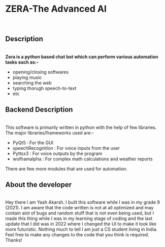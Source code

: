 <h1>ZERA-The Advanced AI</h1>
<br>
<h2>Description</h2>
<br>
<b>Zera is a python based chat bot which can perform various automation tasks such as:- </b>
<ul>
  <li>opening/closing softwares</li>
  <li>playing music</li>
  <li>searching the web</li>
  <li>typing thorugh speech-to-text</li>
  <li>etc</li>
</ul>
<h2>Backend Description</h2>
<br>
This software is primarily written in python with the help of few libraries.
The major libraries/frameworks used are:-
<ul>
  <li>PyQt5 : For the GUI</li>
  <li>speechRecognition : For voice inputs from the user</li>
  <li>Pyttsx3 : For voice outputs by the program</li>
  <li>wolframalpha : For complex math calculations and weather reports </li>  
</ul>
There are few more modules that are used for automation.
<h2>About the developer</h2>
<br>
Hey there I am Yash Akarsh.
I built this software while I was in my grade 9 (2021). I am aware that the code written is not at all optimized and may contain alot of bugs and random stuff that is not even being used, but I made this thing while I was in my learning stage of coding and the last update that I did was in 2022 where I changed the UI to make it look like more futuristic.
Nothing much to tell I am just a CS student living in India.
Feel free to make any changes to the code that you think is required.
Thanks!



